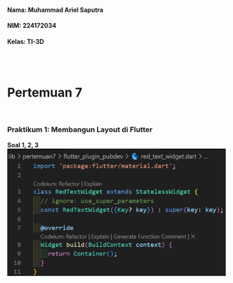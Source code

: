 #### Nama: Muhammad Ariel Saputra
#### NIM: 224172034
#### Kelas: TI-3D
<br>
<br>

# **Pertemuan 7**
<br>

### **Praktikum 1: Membangun Layout di Flutter**
**Soal 1, 2, 3**
![](images/01.png)